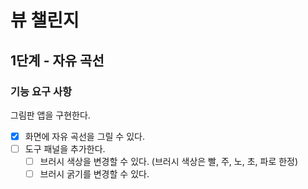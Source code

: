 # 뷰 챌린지

## 1단계 - 자유 곡선

### 기능 요구 사항

그림판 앱을 구현한다.

- [x] 화면에 자유 곡선을 그릴 수 있다.
- [ ] 도구 패널을 추가한다.
    - [ ] 브러시 색상을 변경할 수 있다. (브러시 색상은 빨, 주, 노, 초, 파로 한정)
    - [ ] 브러시 굵기를 변경할 수 있다.
